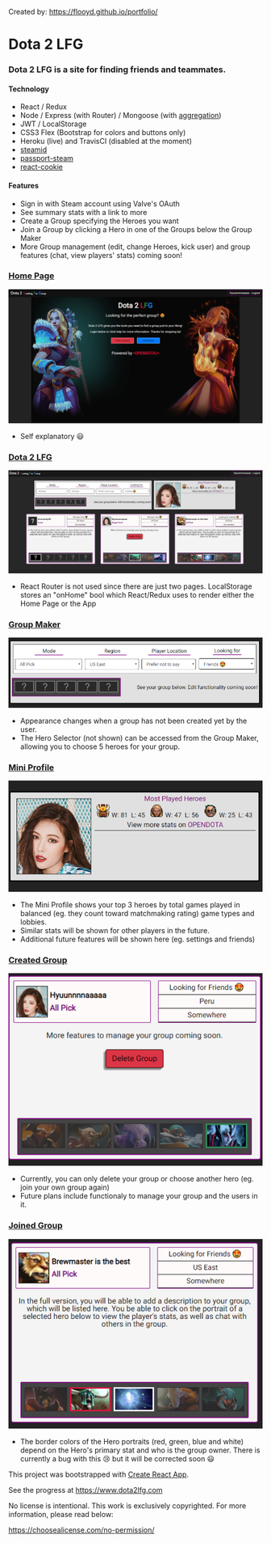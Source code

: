Created by: https://flooyd.github.io/portfolio/

# Dota 2 LFG

### Dota 2 LFG is a site for finding friends and teammates.

#### Technology

* React / Redux
* Node / Express (with Router) / Mongoose (with [aggregation](https://github.com/flooyd/dota2lfg/blob/master/api/matchStats/index.js#L45))
* JWT / LocalStorage
* CSS3 Flex (Bootstrap for colors and buttons only)
* Heroku (live) and TravisCI (disabled at the moment)
* [steamid](https://www.npmjs.com/package/steamid)
* [passport-steam](https://www.npmjs.com/package/passport-steam)
* [react-cookie](https://www.npmjs.com/package/react-cookie)

#### Features

* Sign in with Steam account using Valve's OAuth
* See summary stats with a link to more
* Create a Group specifying the Heroes you want
* Join a Group by clicking a Hero in one of the Groups below the Group Maker
* More Group management (edit, change Heroes, kick user) and group features (chat, view players' stats) coming soon!

### [Home Page](https://github.com/flooyd/dota2lfg/blob/master/client/src/components/Fountain/fountain.js)
![Home Page](https://github.com/flooyd/dota2lfg/blob/master/readme%20images/Homepage.PNG)
* Self explanatory :smiley:


### [Dota 2 LFG](https://github.com/flooyd/dota2lfg/blob/master/client/src/App.js)
![Dota 2 LFG](https://github.com/flooyd/dota2lfg/blob/master/readme%20images/dota2lfg.PNG)
* React Router is not used since there are just two pages. LocalStorage stores an "onHome" bool which React/Redux uses
  to render either the Home Page or the App

### [Group Maker](https://github.com/flooyd/dota2lfg/blob/master/client/src/components/UserControl/GroupMaker.jsx)
![Group Maker](https://github.com/flooyd/dota2lfg/blob/master/readme%20images/Groupmaker.PNG)
* Appearance changes when a group has not been created yet by the user.
* The Hero Selector (not shown) can be accessed from the Group Maker, allowing you to choose 5 heroes for your group.

### [Mini Profile](https://github.com/flooyd/dota2lfg/blob/master/client/src/components/UserControl/MiniProfile.jsx)
![Mini Profile](https://github.com/flooyd/dota2lfg/blob/master/readme%20images/Miniprofile.PNG)
* The Mini Profile shows your top 3 heroes by total games played in balanced (eg. they count toward matchmaking rating) game types and lobbies.
* Similar stats will be shown for other players in the future.
* Additional future features will be shown here (eg. settings and friends)

### [Created Group](https://github.com/flooyd/dota2lfg/blob/master/client/src/components/Group/Group.jsx)
![Created Group](https://github.com/flooyd/dota2lfg/blob/master/readme%20images/CreatedGroup.PNG)
* Currently, you can only delete your group or choose another hero (eg. join your own group again)
* Future plans include functionaly to manage your group and the users in it.

### [Joined Group](https://github.com/flooyd/dota2lfg/blob/master/client/src/components/Group/Group.jsx)
![Joined Group](https://github.com/flooyd/dota2lfg/blob/master/readme%20images/JoinedGroup.PNG)
* The border colors of the Hero portraits (red, green, blue and white) depend on the Hero's primary stat and who is the group owner.
  There is currently a bug with this :cry: but it will be corrected soon :smiley:

This project was bootstrapped with [Create React App](https://github.com/facebookincubator/create-react-app).

See the progress at https://www.dota2lfg.com

No license is intentional. This work is exclusively copyrighted. For more information, please read below:

https://choosealicense.com/no-permission/
